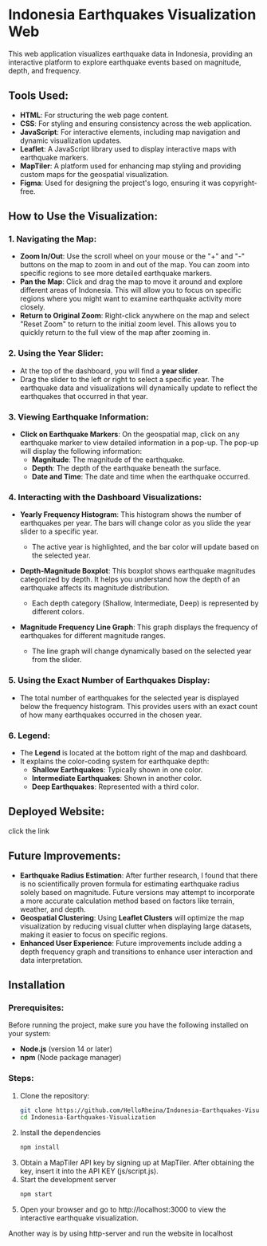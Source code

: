 # Indonesia Earthquakes Visualization Web

This web application visualizes earthquake data in Indonesia, providing an interactive platform to explore earthquake events based on magnitude, depth, and frequency.

## Tools Used:
- **HTML**: For structuring the web page content.
- **CSS**: For styling and ensuring consistency across the web application.
- **JavaScript**: For interactive elements, including map navigation and dynamic visualization updates.
- **Leaflet**: A JavaScript library used to display interactive maps with earthquake markers.
- **MapTiler**: A platform used for enhancing map styling and providing custom maps for the geospatial visualization.
- **Figma**: Used for designing the project's logo, ensuring it was copyright-free.

## How to Use the Visualization:

### 1. **Navigating the Map**:
- **Zoom In/Out**: Use the scroll wheel on your mouse or the "+" and "-" buttons on the map to zoom in and out of the map. You can zoom into specific regions to see more detailed earthquake markers.
- **Pan the Map**: Click and drag the map to move it around and explore different areas of Indonesia. This will allow you to focus on specific regions where you might want to examine earthquake activity more closely.
- **Return to Original Zoom**: Right-click anywhere on the map and select "Reset Zoom" to return to the initial zoom level. This allows you to quickly return to the full view of the map after zooming in.
  
### 2. **Using the Year Slider**:
- At the top of the dashboard, you will find a **year slider**.
- Drag the slider to the left or right to select a specific year. The earthquake data and visualizations will dynamically update to reflect the earthquakes that occurred in that year.
  
### 3. **Viewing Earthquake Information**:
- **Click on Earthquake Markers**: On the geospatial map, click on any earthquake marker to view detailed information in a pop-up. The pop-up will display the following information:
  - **Magnitude**: The magnitude of the earthquake.
  - **Depth**: The depth of the earthquake beneath the surface.
  - **Date and Time**: The date and time when the earthquake occurred.
  
### 4. **Interacting with the Dashboard Visualizations**:
- **Yearly Frequency Histogram**: This histogram shows the number of earthquakes per year. The bars will change color as you slide the year slider to a specific year.
  - The active year is highlighted, and the bar color will update based on the selected year.
  
- **Depth-Magnitude Boxplot**: This boxplot shows earthquake magnitudes categorized by depth. It helps you understand how the depth of an earthquake affects its magnitude distribution.
  - Each depth category (Shallow, Intermediate, Deep) is represented by different colors.

- **Magnitude Frequency Line Graph**: This graph displays the frequency of earthquakes for different magnitude ranges.
  - The line graph will change dynamically based on the selected year from the slider.

### 5. **Using the Exact Number of Earthquakes Display**:
- The total number of earthquakes for the selected year is displayed below the frequency histogram. This provides users with an exact count of how many earthquakes occurred in the chosen year.
  
### 6. **Legend**:
- The **Legend** is located at the bottom right of the map and dashboard.
- It explains the color-coding system for earthquake depth:
  - **Shallow Earthquakes**: Typically shown in one color.
  - **Intermediate Earthquakes**: Shown in another color.
  - **Deep Earthquakes**: Represented with a third color.

## Deployed Website:
click the link

## Future Improvements:
- **Earthquake Radius Estimation**: After further research, I found that there is no scientifically proven formula for estimating earthquake radius solely based on magnitude. Future versions may attempt to incorporate a more accurate calculation method based on factors like terrain, weather, and depth.
- **Geospatial Clustering**: Using **Leaflet Clusters** will optimize the map visualization by reducing visual clutter when displaying large datasets, making it easier to focus on specific regions.
- **Enhanced User Experience**: Future improvements include adding a depth frequency graph and transitions to enhance user interaction and data interpretation.

## Installation

### Prerequisites:
Before running the project, make sure you have the following installed on your system:
- **Node.js** (version 14 or later)
- **npm** (Node package manager)

### Steps:
1. Clone the repository:
   ```bash
   git clone https://github.com/HelloRheina/Indonesia-Earthquakes-Visualization.git
   cd Indonesia-Earthquakes-Visualization
   ```
2. Install the dependencies
      ```bash
   npm install
   ```
3. Obtain a MapTiler API key by signing up at MapTiler. After obtaining the key, insert it into the API KEY (js/script.js).
4. Start the development server
   ```bash
   npm start
    ```
5. Open your browser and go to http://localhost:3000 to view the interactive earthquake visualization.

Another way is by using http-server and run the website in localhost

